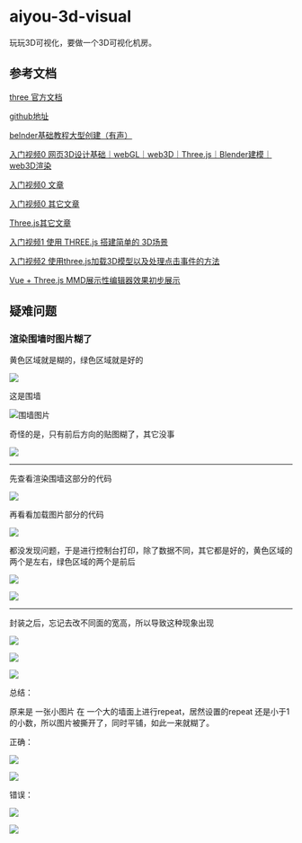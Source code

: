 # aiyou-3d-visual
玩玩3D可视化，要做一个3D可视化机房。

## 参考文档

[three 官方文档](https://threejs.org/docs/index.html#api/zh/)

[github地址](https://github.com/mrdoob/three.js)

[belnder基础教程大型创建（有声）](https://www.bilibili.com/video/BV1GK411P7M3?from=search&seid=13620439506336912099)

[入门视频0 网页3D设计基础｜webGL｜web3D｜Three.js｜Blender建模｜web3D渲染](https://www.bilibili.com/video/BV1U54y1i7Zf?p=2)

[入门视频0 文章](https://juejin.cn/post/6854573206708158471)

[入门视频0 其它文章](https://juejin.cn/post/6844903981450264584)

[Three.js其它文章](http://www.hewebgl.com/article/articledir/1)

[入门视频1 使用 THREE.js 搭建简单的 3D场景](https://www.bilibili.com/video/av78213651?spm_id_from=333.788.b_765f64657363.1)

[入门视频2 使用three.js加载3D模型以及处理点击事件的方法 ](https://www.bilibili.com/video/BV1ZJ411C7F6?from=search&seid=15885332407287474731)

[Vue + Three.js MMD展示性编辑器效果初步展示](https://www.bilibili.com/video/BV1Ef4y1D7WG/?spm_id_from=333.788.videocard.6)

## 疑难问题

### 渲染围墙时图片糊了

黄色区域就是糊的，绿色区域就是好的

![](./README_SOURCE/images/202101241615.png)

这是围墙

![围墙图片](./README_SOURCE/images/wall.png)

奇怪的是，只有前后方向的贴图糊了，其它没事

![](./README_SOURCE/images/20210124161722.png)

---

先查看渲染围墙这部分的代码

![](./README_SOURCE/images/20210124161646.png)

再看看加载图片部分的代码

![](./README_SOURCE/images/20210124161704.png)

都没发现问题，于是进行控制台打印，除了数据不同，其它都是好的，黄色区域的两个是左右，绿色区域的两个是前后

![](./README_SOURCE/images/20210124161739.png)

![](./README_SOURCE/images/20210124161748.png)

---

封装之后，忘记去改不同面的宽高，所以导致这种现象出现

![](./README_SOURCE/images/20210124161823.png)

![](./README_SOURCE/images/20210124161833.png)

![](./README_SOURCE/images/20210124161845.png)

总结：


原来是 一张小图片 在 一个大的墙面上进行repeat，居然设置的repeat 还是小于1的小数，所以图片被撕开了，同时平铺，如此一来就糊了。



正确：

![](./README_SOURCE/images/20210124163343.png)

![](./README_SOURCE/images/20210124163441.png)




错误：

![](./README_SOURCE/images/20210124161823.png)

![](./README_SOURCE/images/20210124161722.png)
